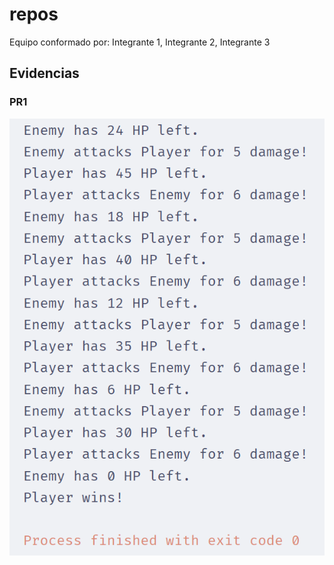 # repos

Equipo conformado por: Integrante 1, Integrante 2, Integrante 3

## Evidencias

### PR1
![img.png](assets%2Fimg.png)